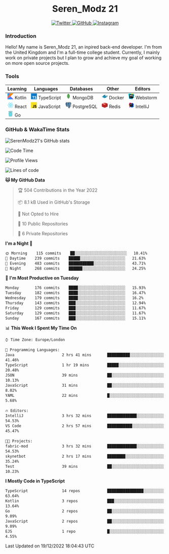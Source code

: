 <div align="center">
  <h1>Seren_Modz 21</h1>
  <a href="https://twitter.com/SerenModz21">
    <img alt="Twitter" src="https://img.shields.io/badge/twitter%20-%231DA1F2.svg?&style=for-the-badge&logo=Twitter&logoColor=white">
  </a>
  <a href="https://github.com/SerenModz21">
    <img alt="GitHub" src="https://img.shields.io/badge/github%20-%23121011.svg?&style=for-the-badge&logo=github&logoColor=white">
  </a>
  <a href="https://www.instagram.com/serenmodz21">
    <img alt="Instagram" src="https://img.shields.io/badge/instagram%20-%23E4405F.svg?&style=for-the-badge&logo=Instagram&logoColor=white">
  </a>
</div>

### Introduction

Hello! My name is Seren_Modz 21, an inpired back-end developer. I'm from the United Kingdom and I'm a full-time college student. Currently, I mainly work on private projects but I plan to grow and achieve my goal of working on more open source projects. 

### Tools

 **Learning**                                        | **Languages**                                               | **Databases**                                               | **Other**                                           | **Editors**                                                  
-----------------------------------------------------|-------------------------------------------------------------|-------------------------------------------------------------|-----------------------------------------------------|--------------------------------------------------------------
 <img width="19px" src="./assets/kotlin.svg"> Kotlin | <img width="19px" src="./assets/typescript.svg"> TypeScript | <img width="19px" src="./assets/mongodb.svg"> MongoDB       | <img width="19px" src="./assets/docker.svg"> Docker | <img width="19px" src="./assets/webstorm.svg"> Webstorm      
 <img width="19px" src="./assets/react.svg"> React   | <img width="19px" src="./assets/javascript.svg"> JavaScript | <img width="19px" src="./assets/postgresql.svg"> PostgreSQL | <img width="19px" src="./assets/redis.svg"> Redis   | <img width="19px" src="./assets/intellij-idea.svg"> IntelliJ
 <img width="19px" src="./assets/go.svg"> Go         |                                                             |                                                             |                                                     |                                                                                                               

### GitHub & WakaTime Stats

![SerenModz21's GitHub stats](https://github-readme-stats.vercel.app/api?username=SerenModz21&show_icons=true&theme=dark)

<!--START_SECTION:waka-->
![Code Time](http://img.shields.io/badge/Code%20Time-1%2C612%20hrs%2031%20mins-blue)

![Profile Views](http://img.shields.io/badge/Profile%20Views-20-blue)

![Lines of code](https://img.shields.io/badge/From%20Hello%20World%20I%27ve%20Written-10%20Thousand%20lines%20of%20code-blue)

**🐱 My GitHub Data** 

> 🏆 504 Contributions in the Year 2022
 > 
> 📦 8.1 kB Used in GitHub's Storage 
 > 
> 🚫 Not Opted to Hire
 > 
> 📜 10 Public Repositories 
 > 
> 🔑 6 Private Repositories  
 > 
**I'm a Night 🦉** 

```text
🌞 Morning    115 commits    ██░░░░░░░░░░░░░░░░░░░░░░░   10.41% 
🌆 Daytime    239 commits    █████░░░░░░░░░░░░░░░░░░░░   21.63% 
🌃 Evening    483 commits    ███████████░░░░░░░░░░░░░░   43.71% 
🌙 Night      268 commits    ██████░░░░░░░░░░░░░░░░░░░   24.25%

```
📅 **I'm Most Productive on Tuesday** 

```text
Monday       176 commits    ████░░░░░░░░░░░░░░░░░░░░░   15.93% 
Tuesday      182 commits    ████░░░░░░░░░░░░░░░░░░░░░   16.47% 
Wednesday    179 commits    ████░░░░░░░░░░░░░░░░░░░░░   16.2% 
Thursday     143 commits    ███░░░░░░░░░░░░░░░░░░░░░░   12.94% 
Friday       129 commits    ███░░░░░░░░░░░░░░░░░░░░░░   11.67% 
Saturday     129 commits    ███░░░░░░░░░░░░░░░░░░░░░░   11.67% 
Sunday       167 commits    ███░░░░░░░░░░░░░░░░░░░░░░   15.11%

```


📊 **This Week I Spent My Time On** 

```text
⌚︎ Time Zone: Europe/London

💬 Programming Languages: 
Java                     2 hrs 41 mins       ██████████░░░░░░░░░░░░░░░   41.46% 
TypeScript               1 hr 19 mins        █████░░░░░░░░░░░░░░░░░░░░   20.48% 
JSON                     39 mins             ██░░░░░░░░░░░░░░░░░░░░░░░   10.13% 
JavaScript               31 mins             ██░░░░░░░░░░░░░░░░░░░░░░░   8.02% 
YAML                     22 mins             █░░░░░░░░░░░░░░░░░░░░░░░░   5.68%

🔥 Editors: 
IntelliJ                 3 hrs 32 mins       █████████████░░░░░░░░░░░░   54.53% 
VS Code                  2 hrs 57 mins       ███████████░░░░░░░░░░░░░░   45.47%

🐱‍💻 Projects: 
fabric-mod               3 hrs 32 mins       █████████████░░░░░░░░░░░░   54.53% 
skynetbot                2 hrs 17 mins       ████████░░░░░░░░░░░░░░░░░   35.24% 
Test                     39 mins             ██░░░░░░░░░░░░░░░░░░░░░░░   10.23%

```

**I Mostly Code in TypeScript** 

```text
TypeScript               14 repos            ████████████████░░░░░░░░░   63.64% 
Kotlin                   3 repos             ███░░░░░░░░░░░░░░░░░░░░░░   13.64% 
Go                       2 repos             ██░░░░░░░░░░░░░░░░░░░░░░░   9.09% 
JavaScript               2 repos             ██░░░░░░░░░░░░░░░░░░░░░░░   9.09% 
EJS                      1 repo              █░░░░░░░░░░░░░░░░░░░░░░░░   4.55%

```



 Last Updated on 19/12/2022 18:04:43 UTC
<!--END_SECTION:waka-->
